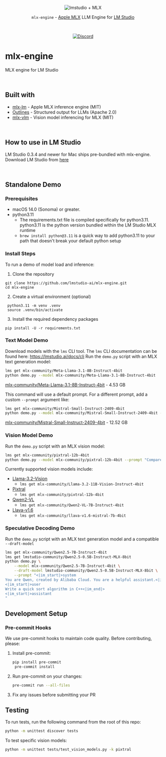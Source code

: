 <p align="center">
  <picture> 
    <img alt="lmstudio + MLX" src="https://github.com/user-attachments/assets/128bf3ba-d8d6-4fc8-85c9-4d0113ba5499">
  </picture>
</p>

<p align="center"><bold><code>mlx-engine</code> - <a href="https://github.com/ml-explore/mlx">Apple MLX</a> LLM Engine for <a href="https://lmstudio.ai/">LM Studio</a></bold></p>
<br/>
<p align="center"><a href="https://discord.gg/aPQfnNkxGC"><img alt="Discord" src="https://img.shields.io/discord/1110598183144399058?logo=discord&style=flat&logoColor=white"></a></p>

# mlx-engine
MLX engine for LM Studio

<br/>

## Built with
- [mlx-lm](https://github.com/ml-explore/mlx-examples) - Apple MLX inference engine (MIT)
- [Outlines](https://github.com/dottxt-ai/outlines) - Structured output for LLMs (Apache 2.0)
- [mlx-vlm](https://github.com/Blaizzy/mlx-vlm) - Vision model inferencing for MLX (MIT)

<br/>

## How to use in LM Studio
LM Studio 0.3.4 and newer for Mac ships pre-bundled with mlx-engine.
Download LM Studio from [here](https://lmstudio.ai/download?os=mac)

<br/>

## Standalone Demo

### Prerequisites

- macOS 14.0 (Sonoma) or greater.
- python3.11
  - The requirements.txt file is compiled specifically for python3.11. python3.11 is the python version bundled within the LM Studio MLX runtime
  - `brew install python@3.11` is a quick way to add python3.11 to your path that doesn't break your default python setup

### Install Steps
To run a demo of model load and inference:
1. Clone the repository
```
git clone https://github.com/lmstudio-ai/mlx-engine.git
cd mlx-engine
```
2. Create a virtual environment (optional)
```
 python3.11 -m venv .venv
 source .venv/bin/activate
```
3. Install the required dependency packages
```
pip install -U -r requirements.txt
```

### Text Model Demo
Download models with the `lms` CLI tool. The `lms` CLI documentation can be found here: https://lmstudio.ai/docs/cli
Run the `demo.py` script with an MLX text generation model:
```bash
lms get mlx-community/Meta-Llama-3.1-8B-Instruct-4bit
python demo.py --model mlx-community/Meta-Llama-3.1-8B-Instruct-4bit 
```
[mlx-community/Meta-Llama-3.1-8B-Instruct-4bit](https://model.lmstudio.ai/download/mlx-community/Meta-Llama-3.1-8B-Instruct-4bit) - 4.53 GB

This command will use a default prompt. For a different prompt, add a custom `--prompt` argument like:
```bash
lms get mlx-community/Mistral-Small-Instruct-2409-4bit
python demo.py --model mlx-community/Mistral-Small-Instruct-2409-4bit --prompt "How long will it take for an apple to fall from a 10m tree?"
```
[mlx-community/Mistral-Small-Instruct-2409-4bit](https://model.lmstudio.ai/download/mlx-community/Mistral-Small-Instruct-2409-4bit) - 12.52 GB

### Vision Model Demo
Run the `demo.py` script with an MLX vision model:
```bash
lms get mlx-community/pixtral-12b-4bit
python demo.py --model mlx-community/pixtral-12b-4bit --prompt "Compare these images" --images demo-data/chameleon.webp demo-data/toucan.jpeg
```
Currently supported vision models include:
 - [Llama-3.2-Vision](https://model.lmstudio.ai/download/mlx-community/Llama-3.2-11B-Vision-Instruct-4bit)
   - `lms get mlx-community/Llama-3.2-11B-Vision-Instruct-4bit`
 - [Pixtral](https://model.lmstudio.ai/download/mlx-community/pixtral-12b-4bit)
   - `lms get mlx-community/pixtral-12b-4bit`
 - [Qwen2-VL](https://model.lmstudio.ai/download/mlx-community/Qwen2-VL-7B-Instruct-4bit)
   - `lms get mlx-community/Qwen2-VL-7B-Instruct-4bit`
 - [Llava-v1.6](https://model.lmstudio.ai/download/mlx-community/llava-v1.6-mistral-7b-4bit)
   - `lms get mlx-community/llava-v1.6-mistral-7b-4bit`

### Speculative Decoding Demo
Run the `demo.py` script with an MLX text generation model and a compatible `--draft-model`
```bash
lms get mlx-community/Qwen2.5-7B-Instruct-4bit
lms get lmstudio-community/Qwen2.5-0.5B-Instruct-MLX-8bit
python demo.py \
    --model mlx-community/Qwen2.5-7B-Instruct-4bit \
    --draft-model lmstudio-community/Qwen2.5-0.5B-Instruct-MLX-8bit \
    --prompt "<|im_start|>system
You are Qwen, created by Alibaba Cloud. You are a helpful assistant.<|im_end|>
<|im_start|>user
Write a quick sort algorithm in C++<|im_end|>
<|im_start|>assistant
"
```

## Development Setup

### Pre-commit Hooks

We use pre-commit hooks to maintain code quality. Before contributing, please:

1. Install pre-commit:
   ```bash
   pip install pre-commit
    pre-commit install
    ```
2. Run pre-commit on your changes:
   ```bash
   pre-commit run --all-files
   ```
3. Fix any issues before submitting your PR

## Testing

To run tests, run the following command from the root of this repo:
```bash
python -m unittest discover tests
```

To test specific vision models:
```bash
python -m unittest tests/test_vision_models.py -k pixtral
```